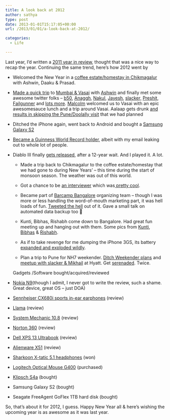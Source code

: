 ```yaml
---
title: A look back at 2012
author: sathya
type: post
date: 2013-01-01T15:17:05+00:00
url: /2013/01/01/a-look-back-at-2012/

categories:
  - Life

---
```

Last year, I&#8217;d written a <a href="http://sathyabh.at/2012/01/06/2011-year-in-review/" target="_blank" rel="noopener">2011 year in review</a>, thought that was a nice way to recap the year. Continuing the same trend, here&#8217;s how 2012 went by

  * Welcomed the New Year in a <a href="http://www.flickr.com/photos/sathyabhat/sets/72157628673244635/" target="_blank" rel="noopener">coffee estate/homestay in Chikmagalur</a> with Ashwin, Daaku & Prasad.
  * <a href="http://twitter.com/SathyaBhat/statuses/162141168673636352" target="_blank" rel="noopener">Made a quick trip</a> to <a href="http://www.flickr.com/photos/sathyabhat/sets/72157629092901365/" target="_blank" rel="noopener">Mumbai & Vasai</a> with <a href="http://twitter.com/ashwinsid" target="_blank" rel="noopener">Ashwin</a> and finally met some awesome twitter folks &#8211; <a href="http://twitter.com/b50" target="_blank" rel="noopener">b50</a>, <a href="https://twitter.com/Anaggh" target="_blank" rel="noopener">Anaggh</a>, <a href="https://twitter.com/nakulshenoy" target="_blank" rel="noopener">Nakul</a>, <a href="https://twitter.com/Jayesh" target="_blank" rel="noopener">Jayesh</a>, <a href="http://twitter.com/slackerninja" target="_blank" rel="noopener">slacker,</a> <a href="http://twitter.com/Preshit" target="_blank" rel="noopener">Preshit</a>, <a href="http://twitter.com/failgunner" target="_blank" rel="noopener">Failgunner</a> and <a href="http://www.flickr.com/photos/sathyabhat/6774123573/in/photostream/lightbox/" target="_blank" rel="noopener">lots more</a>. <a href="https://twitter.com/mloclam" target="_blank" rel="noopener">Malcolm</a> welcomed us to Vasai with an epic awesomesauce lunch and a trip around Vasai. Aalaap gets drunk <a href="http://twitter.com/SathyaBhat/statuses/163179346041913344" target="_blank" rel="noopener">and results in skipping the Pune/Doolally visit</a> that we had planned
  * Ditched the iPhone again, went back to Android and bought a <a href="https://twitter.com/SathyaBhat/status/186143483101319168" target="_blank" rel="noopener">Samsung Galaxy S2</a>
  * <a href="http://sathyabh.at/2012/09/06/reddits-secret-santa-and-guinness-world-record-for-most-email-addresses-in-to-list/" target="_blank" rel="noopener">Became a Guinness World Record holder</a>, albeit with my email leaking out to whole lot of people.
  * Diablo III finally <a href="http://techie-buzz.com/gaming/diablo-3-release-date.html" target="_blank" rel="noopener">gets released</a>, after a 12-year wait. And I played it. A lot</a>. 
      * Made a trip back to Chikmagalur to the coffee estate/homestay that we had gone to during New Years&#8217; &#8211; this time during the start of monsoon season. The weather was out of this world.
      * Got a chance to be <a href="http://sathyabh.at/2012/07/03/being-on-the-other-side-of-the-interview-table/" target="_blank" rel="noopener">an interviewer</a> which was<a href="http://twitter.com/SathyaBhat/statuses/160254819653791744" target="_blank" rel="noopener"> pretty cool</a>.
      * Became part of <a href="http://barcampbangalore.org/" target="_blank" rel="noopener">Barcamp Bangalore</a> organizing team &#8211; though I was more or less handling the word-of-mouth marketing part, it was hell loads of fun. <a href="http://twitter.com/barcampbng" target="_blank" rel="noopener">Tweeted the hell</a> out of it. Gave a small talk on automated data backup too 🙂
      * Kunti, Bibhas, Rishabh come down to Bangalore. Had great fun meeting up and hanging out with them. Some pics from <a href="https://www.facebook.com/media/set/?set=a.4050605901702.233073.1178612288&type=3" target="_blank" rel="noopener">Kunti</a>, <a href="https://www.facebook.com/media/set/?set=a.4490326697544.181808.1271537131&type=3" target="_blank" rel="noopener">Bibhas</a> & <a href="https://www.facebook.com/media/set/?set=a.503425129667926.125702.100000013290698&type=3" target="_blank" rel="noopener">Rishabh</a>.
      * As if to take revenge for me dumping the iPhone 3GS, its battery <a href="http://sathyabh.at/2012/10/07/the-case-of-the-expanding-exploding-iphone-3gs-battery/" target="_blank" rel="noopener">expanded and exploded wildly</a>.
      * Plan a trip to Pune for NH7 weekender. <a href="http://twitter.com/SathyaBhat/statuses/264696852258119680" target="_blank" rel="noopener">Ditch Weekender plans</a> and <a href="http://twitter.com/SathyaBhat/statuses/264696429711355904" target="_blank" rel="noopener">meetup with slacker & Mikhail</a> at Hyatt. Get <a href="https://twitter.com/slackerninja/statuses/266193852568854528" target="_blank" rel="noopener">serenaded</a>. Twice.</ul> 
    Gadgets /Software bought/acquired/reviewed
    
      * <a href="http://twitter.com/SathyaBhat/statuses/153797123526238209" target="_blank" rel="noopener">Nokia N9</a>(though I admit, I never got to write the review, such a shame. Great device, great OS &#8211; just DOA)
      * <a href="http://techie-buzz.com/reviews/adidas-sennheiser-cx-680i-review.html" target="_blank" rel="noopener">Sennheiser CX680i sports in-ear earphones</a> (review)
      * <a href="http://techie-buzz.com/reviews/llama.html" target="_blank" rel="noopener">Llama</a> (review)
      * <a href="http://techie-buzz.com/reviews/system-mechanic-10-8-review.html" target="_blank" rel="noopener">System Mechanic 10.8</a> (review)
      * <a href="http://techie-buzz.com/reviews/norton-360-antivirus-review.html" target="_blank" rel="noopener">Norton 360</a> (review)
      * <a href="http://techie-buzz.com/reviews/dell-xps-13-ultrabook-review.html" target="_blank" rel="noopener">Dell XPS 13 Ultrabook</a> (review)
      * <a href="http://techie-buzz.com/tech-news/alienware-x51-sneak-peak.html" target="_blank" rel="noopener">Alienware X51</a> (review)
      * <a href="http://www.flickr.com/photos/sathyabhat/tags/sharkoon/" target="_blank" rel="noopener">Sharkoon X-tatic 5.1 headphones</a> (won)
      * <a href="http://www.flickr.com/photos/sathyabhat/tags/g400/" target="_blank" rel="noopener">Logitech Optical Mouse G400</a> (purchased)
      * <a href="http://www.flickr.com/photos/sathyabhat/tags/s4a/" target="_blank" rel="noopener">Klipsch S4a</a> (bought)
      * Samsung Galaxy S2 (bought)
      * Seagate FreeAgent GoFlex 1TB hard disk (bought)
    
    So, that&#8217;s about it for 2012, I guess. Happy New Year all & here&#8217;s wishing the upcoming year is as awesome as it was last year.
    
    &nbsp;
